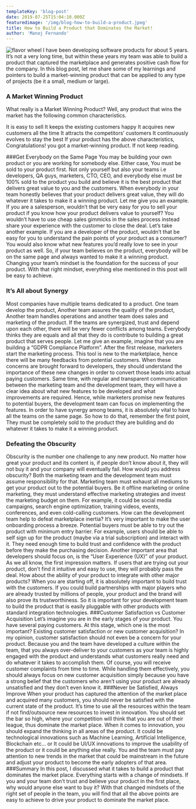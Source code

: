 ```yaml
---
templateKey: 'blog-post'
date: 2019-07-25T15:04:10.000Z
featuredimage: '/img/blog-how-to-build-a-product.jpeg'
title: How to Build a Product that Dominates the Market!
author: 'Manoj Fernando'
---
```

![flavor wheel](/img/blog-how-to-build-a-product.jpeg)
I have been developing software products for about 5 years. It’s not a very long time, but within these years my team was able to build a product that captured the marketplace and generates positive cash flow for the company. In this blog post, let me share some of my learnings and pointers to build a market-winning product that can be applied to any type of projects (be it a small, medium or large).
### A Market Winning Product
What really is a Market Winning Product? Well, any product that wins the market has the following common characteristics.

It is easy to sell
It keeps the existing customers happy
It acquires new customers all the time
It attracts the competitors’ customers
It continuously evolves to stay the best
If your product has the above characteristics, Congratulations! you got a market-winning product. If not keep reading.


###Get Everybody on the Same Page
You may be building your own product or you are working for somebody else. Either case, You must be sold to your product first. Not only yourself but also your teams i.e developers, QA guys, marketers, CTO, CEO, and everybody else must be 100% sold to the product you build and believe it is the best product that delivers great value to you and the customers.
When everybody in your team honestly believes that your product delivers great value, they will do whatever it takes to make it a winning product. Let me give you an example. If you are a salesperson, wouldn’t that be very easy for you to sell your product if you know how your product delivers value to yourself? You wouldn’t have to use cheap sales gimmicks in the sales process instead share your experience with the customer to close the deal.
Let’s take another example. If you are a developer of the product, wouldn’t that be easy for you to understand the pain points of your product as a consumer? You would also know what new features you’d really love to see in your product as well.
So, if your team believes on the product, everybody will be on the same page and always wanted to make it a winning product. Changing your team’s mindset is the foundation for the success of your product. With that right mindset, everything else mentioned in this post will be easy to achieve.

### It’s All about Synergy
Most companies have multiple teams dedicated to a product. One team develop the product, Another team assures the quality of the product, Another team handles operations and another team does sales and marketing of the product. If the teams are synergized, trust and depend upon each other, there will be very fewer conflicts among teams. Everybody thinks they are equals and all that they do is contribute to building a great product that serves people.
Let me give an example, imagine that you are building a “GDPR Compliance Platform”. After the first release, marketers start the marketing process. This tool is new to the marketplace, hence there will be many feedbacks from potential customers. When these concerns are brought forward to developers, they should understand the importance of these new changes in order to convert those leads into actual paying customers. Same time, with regular and transparent communication between the marketing team and the development team, they will have a clear idea about what new features to be developed and what improvements are required. Hence, while marketers promise new features to potential buyers, the development team can focus on implementing the features.
In order to have synergy among teams, it is absolutely vital to have all the teams on the same page. So how to do that, remember the first point, They must be completely sold to the product they are building and do whatever it takes to make it a winning product.
### Defeating the Obscurity
Obscurity is the number one challenge to any new product. No matter how great your product and its content is, if people don’t know about it, they will not buy it and your company will eventually fail.
How would you address obscurity? Both the marketing team and the development team must assume responsibility for that. Marketing team must exhaust all mediums to get your product out to the potential buyers. Be it offline marketing or online marketing, they must understand effective marketing strategies and invest the marketing budget on them. For example, it could be social media campaigns, search engine optimization, training videos, events, conferences, and even cold-calling customers.
How can the development team help to defeat marketplace inertia? It’s very important to make the user onboarding process a breeze. Potential buyers must be able to try out the product with minimum entry barrier. For example, users should be able to self sign up for the product (maybe via a trial subscription) and interact with it. They need enough time to build trust and confidence with the product before they make the purchasing decision. Another important area that developers should focus on, is the “User Experience (UX)” of your product. As we all know, the first impression matters. If users that are trying out your product, don’t find it intuitive and easy to use, they will probably pass the deal.
How about the ability of your product to integrate with other major products? When you are starting off, it is absolutely important to build trust with the customers. If you could build partnerships with major players who are already trusted by millions of people, your product and the brand will also prove its trustworthiness. So it is important for your development team to build the product that is easily pluggable with other products with standard integration technologies.
###Customer Satisfaction vs Customer Acquisition
Let’s imagine you are in the early stages of your product. You have several paying customers. At this stage, which one is the most important? Existing customer satisfaction or new customer acquisition? In my opinion, customer satisfaction should not even be a concern for your product. Because you and the team have developed a culture within the team, that you always over-deliver to your customers as your team is highly engaged with the product and understands what customers really need and do whatever it takes to accomplish them. Of course, you will receive customer complaints from time to time. While handling them effectively, you should always focus on new customer acquisition simply because you have a strong belief that the customers who aren’t using your product are already unsatisfied and they don’t even know it.
###Never be Satisfied, Always Improve
When your product has captured the attention of the market place and acquired many customers, you should never be satisfied with the current state of the product. It’s time to use all the resources within the team if not find/outsource new resources to invest in innovation. You should set the bar so high, where your competition will think that you are out of their league, thus dominate the market place.
When it comes to innovation, you should expand the thinking in all areas of the product. It could be technological innovations such as Machine Learning, Artificial Intelligence, Blockchain etc… or It could be UI/UX innovations to improve the usability of the product or it could be anything else really. You and the team must pay attention to new trends in the market that could be mainstream in the future and adjust your product to become the early adopters of that area.
###Summary
In this post, I discussed what it takes to build a product that dominates the market place. Everything starts with a change of mindsets. If you and your team don’t trust and believe your product in the first place, why would anyone else want to buy it? With that changed mindsets of the right set of people in the team, you will find that all the above points are easy to achieve to drive your product to dominate the market place.
